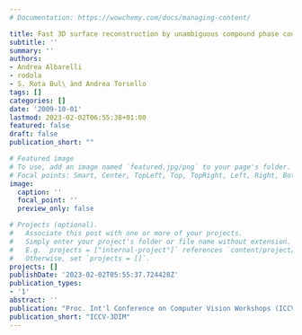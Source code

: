 ```yaml
---
# Documentation: https://wowchemy.com/docs/managing-content/

title: Fast 3D surface reconstruction by unambiguous compound phase coding
subtitle: ''
summary: ''
authors:
- Andrea Albarelli
- rodola
- S. Rota Bul\ ̀and Andrea Torsello
tags: []
categories: []
date: '2009-10-01'
lastmod: 2023-02-02T06:55:38+01:00
featured: false
draft: false
publication_short: ""

# Featured image
# To use, add an image named `featured.jpg/png` to your page's folder.
# Focal points: Smart, Center, TopLeft, Top, TopRight, Left, Right, BottomLeft, Bottom, BottomRight.
image:
  caption: ''
  focal_point: ''
  preview_only: false

# Projects (optional).
#   Associate this post with one or more of your projects.
#   Simply enter your project's folder or file name without extension.
#   E.g. `projects = ["internal-project"]` references `content/project/deep-learning/index.md`.
#   Otherwise, set `projects = []`.
projects: []
publishDate: '2023-02-02T05:55:37.724428Z'
publication_types:
- '1'
abstract: ''
publication: "Proc. Int'l Conference on Computer Vision Workshops (ICCV - 3DIM)"
publication_short: "ICCV-3DIM"
---
```

